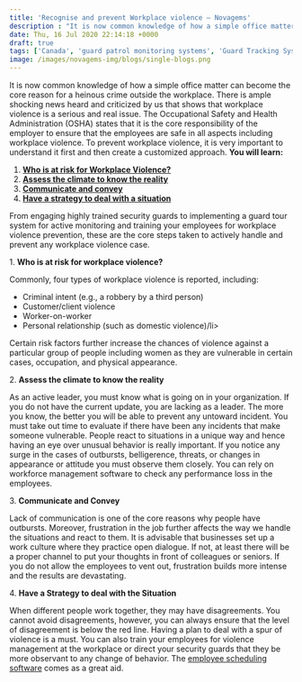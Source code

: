 ```yaml
---
title: 'Recognise and prevent Workplace violence – Novagems'
description : "It is now common knowledge of how a simple office matter can become the core reason for a heinous crime outside the workplace."
date: Thu, 16 Jul 2020 22:14:18 +0000
draft: true
tags: ['Canada', 'guard patrol monitoring systems', 'Guard Tracking System', 'mobile patrol', 'patrol management system', 'security', 'security guard management', 'security guard patrol tracking system', 'security guard software', 'security industry specialists', 'USA', 'workforce management software', 'workforce planning software']
image: /images/novagems-img/blogs/single-blogs.png
---
```


It is now common knowledge of how a simple office matter can become the core reason for a heinous crime outside the workplace. There is ample shocking news heard and criticized by us that shows that workplace violence is a serious and real issue. The Occupational Safety and Health Administration (OSHA) states that it is the core responsibility of the employer to ensure that the employees are safe in all aspects including workplace violence. To prevent workplace violence, it is very important to understand it first and then create a customized approach.  **You will learn:**

1.  [**Who is at risk for Workplace Violence?**](#first)
2.  [**Assess the climate to know the reality**](#second)
3.  [**Communicate and convey**](#third)
4.  [**Have a strategy to deal with a situation**](#fourth)

 From engaging highly trained security guards to implementing a guard tour system for active monitoring and training your employees for workplace violence prevention, these are the core steps taken to actively handle and prevent any workplace violence case.

1\. **Who is at risk for workplace violence?**

Commonly, four types of workplace violence is reported, including:

*   Criminal intent (e.g., a robbery by a third person)
*   Customer/client violence
*   Worker-on-worker
*   Personal relationship (such as domestic violence)/li>

Certain risk factors further increase the chances of violence against a particular group of people including women as they are vulnerable in certain cases, occupation, and physical appearance. 

2\. **Assess the climate to know the reality**

As an active leader, you must know what is going on in your organization. If you do not have the current update, you are lacking as a leader. The more you know, the better you will be able to prevent any untoward incident. You must take out time to evaluate if there have been any incidents that make someone vulnerable. People react to situations in a unique way and hence having an eye over unusual behavior is really important. If you notice any surge in the cases of outbursts, belligerence, threats, or changes in appearance or attitude you must observe them closely. You can rely on workforce management software to check any performance loss in the employees. 

3\. **Communicate and Convey**

Lack of communication is one of the core reasons why people have outbursts. Moreover, frustration in the job further affects the way we handle the situations and react to them. It is advisable that businesses set up a work culture where they practice open dialogue. If not, at least there will be a proper channel to put your thoughts in front of colleagues or seniors. If you do not allow the employees to vent out, frustration builds more intense and the results are devastating. 

4\. **Have a Strategy to deal with the Situation**

When different people work together, they may have disagreements. You cannot avoid disagreements, however, you can always ensure that the level of disagreement is below the red line. Having a plan to deal with a spur of violence is a must. You can also train your employees for violence management at the workplace or direct your security guards that they be more observant to any change of behavior. The [employee scheduling software](https://novage.ms/employee-scheduling-software/) comes as a great aid.  
